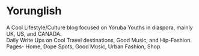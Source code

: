 # Yorunglish
A Cool Lifestyle/Culture blog focused on Yoruba Youths in diaspora, mainly UK, US, and CANADA.  
Daily Write Ups on Cool Travel destinations, Good Music, and Hip-Fashion.
Pages- Home, Dope Spots, Good Music, Urban Fashion, Shop.
